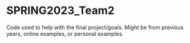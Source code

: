 # SPRING2023_Team2

Code used to help with the final project/goals. 
Might be from previous years, online examples, or personal examples.




